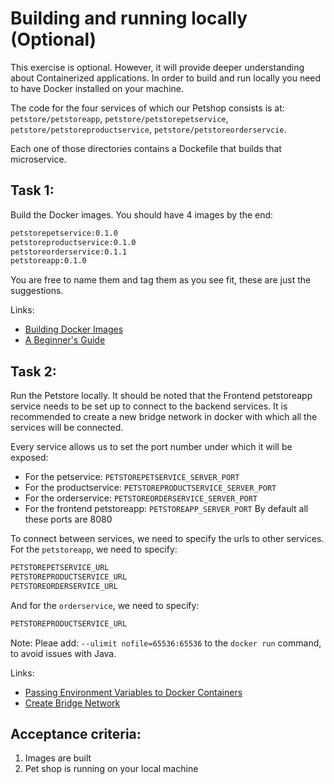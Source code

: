 # Building and running locally (Optional)
This exercise is optional.
However, it will provide deeper understanding about Containerized applications.
In order to build and run locally you need to have Docker installed on your machine.

The code for the four services of which our Petshop consists is at:
`petstore/petstoreapp`, `petstore/petstorepetservice`, `petstore/petstoreproductservice`, `petstore/petstoreorderservcie`.

Each one of those directories contains a Dockefile that builds that microservice.

## Task 1:
Build the Docker images.
You should have 4 images by the end:
```bash
petstorepetservice:0.1.0
petstoreproductservice:0.1.0
petstoreorderservice:0.1.1
petstoreapp:0.1.0
```
You are free to name them and tag them as you see fit, these are just the suggestions.

Links:
* [Building Docker Images](https://docs.docker.com/get-started/docker-concepts/building-images/build-tag-and-publish-an-image/)
* [A Beginner's Guide](https://stackify.com/docker-build-a-beginners-guide-to-building-docker-images/)


## Task 2:
Run the Petstore locally.
It should be noted that the Frontend petstoreapp service needs to be set up to connect to the backend services.
It is recommended to create a new bridge network in docker with which all the services will be connected.

Every service allows us to set the port number under which it will be exposed:
* For the petservice: `PETSTOREPETSERVICE_SERVER_PORT` 
* For the productservice: `PETSTOREPRODUCTSERVICE_SERVER_PORT`
* For the orderservice: `PETSTOREORDERSERVICE_SERVER_PORT`
* For the frontend petstoreapp: `PETSTOREAPP_SERVER_PORT`
By default all these ports are 8080

To connect between services, we need to specify the urls to other services.
For the `petstoreapp`, we need to specify:
```bash
PETSTOREPETSERVICE_URL
PETSTOREPRODUCTSERVICE_URL
PETSTOREORDERSERVICE_URL
```

And for the `orderservice`, we need to specify:
```bash
PETSTOREPRODUCTSERVICE_URL
```

Note:
Pleae add: `--ulimit nofile=65536:65536` to the `docker run` command, to avoid issues with Java.

Links:
* [Passing Environment Variables to Docker Containers](https://www.baeldung.com/ops/docker-container-environment-variables)
* [Create Bridge Network](https://docs.docker.com/reference/cli/docker/network/create/#description)

## Acceptance criteria:
1. Images are built
2. Pet shop is running on your local machine


